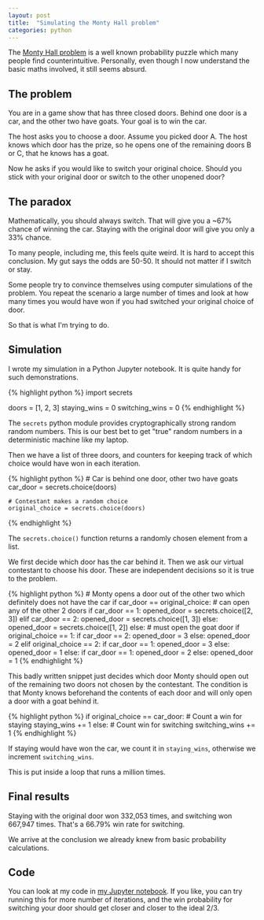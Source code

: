 ```yaml
---
layout: post
title:  "Simulating the Monty Hall problem"
categories: python
---
```

The [Monty Hall problem](https://en.wikipedia.org/wiki/Monty_Hall_problem) is a well known probability puzzle which many people find counterintuitive. Personally, even though I now understand the basic maths involved, it still seems absurd.

## The problem
You are in a game show that has three closed doors. Behind one door is a car, and the other two have goats. Your goal is to win the car.

The host asks you to choose a door. Assume you picked door A. The host knows which door has the prize, so he opens one of the remaining doors B or C, that he knows has a goat.

Now he asks if you would like to switch your original choice.
Should you stick with your original door or switch to the other unopened door?

## The paradox
Mathematically, you should always switch. That will give you a ~67% chance of winning the car. Staying with the original door will give you only a 33% chance.

To many people, including me, this feels quite weird. It is hard to accept this conclusion. My gut says the odds are 50-50. It should not matter if I switch or stay.

Some people try to convince themselves using computer simulations of the problem. You repeat the scenario a large number of times and look at how many times you would have won if you had switched your original choice of door.

So that is what I'm trying to do.

## Simulation
I wrote my simulation in a Python Jupyter notebook. It is quite handy for such demonstrations.

{% highlight python %}
import secrets

doors = [1, 2, 3]
staying_wins = 0
switching_wins = 0
{% endhighlight %}

The `secrets` python module provides cryptographically strong random random numbers. This is our best bet to get "true" random numbers in a deterministic machine like my laptop.

Then we have a list of three doors, and counters for keeping track of which choice would have won in each iteration.

{% highlight python %}
    # Car is behind one door, other two have goats
    car_door = secrets.choice(doors)
    
    # Contestant makes a random choice
    original_choice = secrets.choice(doors)
{% endhighlight %}

The `secrets.choice()` function returns a randomly chosen element from a list.

We first decide which door has the car behind it. Then we ask our virtual contestant to choose his door. These are independent decisions so it is true to the problem.

{% highlight python %}
    # Monty opens a door out of the other two which definitely does not have the car
    if car_door == original_choice:
        # can open any of the other 2 doors
        if car_door == 1:
            opened_door = secrets.choice([2, 3])
        elif car_door == 2:
            opened_door = secrets.choice([1, 3])
        else:
            opened_door = secrets.choice([1, 2])
    else:
        # must open the goat door
        if original_choice == 1:
            if car_door == 2:
                opened_door = 3
            else:
                opened_door = 2
        elif original_choice == 2:
            if car_door == 1:
                opened_door = 3
            else:
                opened_door = 1
        else:
            if car_door == 1:
                opened_door = 2
            else:
                opened_door = 1
{% endhighlight %}

This badly written snippet just decides which door Monty should open out of the remaining two doors not chosen by the contestant. The condition is that Monty knows beforehand the contents of each door and will only open a door with a goat behind it.

{% highlight python %}
    if original_choice == car_door:
        # Count a win for staying
        staying_wins += 1
    else:
        # Count win for switching
        switching_wins += 1
{% endhighlight %}

If staying would have won the car, we count it in `staying_wins`, otherwise we increment `switching_wins`. 

This is put inside a loop that runs a million times.

## Final results
Staying with the original door won 332,053 times, and switching won 667,947 times. That's a 66.79% win rate for switching.

We arrive at the conclusion we already knew from basic probability calculations.

## Code
You can look at my code in [my Jupyter notebook](https://github.com/perryizgr8/monty-hall/blob/main/monty-hall.ipynb). If you like, you can try running this for more number of iterations, and the win probability for switching your door should get closer and closer to the ideal 2/3.
